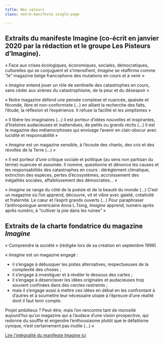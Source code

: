 ```yaml
---
title: Nos valeurs
class: notre-manifeste single-page

---
```

## Extraits du manifeste Imagine (co-écrit en janvier 2020 par la rédaction et le groupe Les Pisteurs d’Imagine).

« Face aux crises écologiques, économiques, sociales, démocratiques, culturelles qui se conjuguent et s’intensifient, _Imagine_ se réaffirme comme “le” magazine belge francophone des mutations en cours et à venir »

« _Imagine_ entend jouer un rôle de sentinelle des catastrophes en cours, sans céder aux sirènes du catastrophisme, de la peur et du désespoir »

« Notre magazine défend une pensée complexe et nuancée, apaisée et féconde, libre et non-conformiste (…) en alliant la recherche des faits, l’étude, la réflexion et l’expérience. Il refuse la facilité et les simplismes »

« Il libère les imaginaires (…) il est porteur d’idées nouvelles et inspirantes, d’histoires audacieuses et inattendues, de petits ou grands récits (…)  Il est le magazine des métamorphoses qui envisage l’avenir en clair-obscur avec lucidité et responsabilité  »

« _Imagine_ est un magazine sensible, à l’écoute des chants, des cris et des révoltes de la Terre (…) »

« Il est porteur d’une critique sociale et politique (au sens non partisan du terme)  nuancée et assumée.  Il nomme, questionne et dénonce les causes et les responsabilités des catastrophes en cours : dérèglement climatique, extinction des espèces,  pertes d’écosystèmes, accroissement des inégalités sociales, affaiblissement des démocraties... »

« _Imagine_ se range du côté de la poésie et de la beauté du monde (…) C’est un magazine où l’on apprend, découvre, vit et vibre avec gaieté, créativité et fraternité. Le cœur et l’esprit grands ouverts (…) Pour paraphraser l’anthropologue américaine Anna L.Tsing, _Imagine_ apprend, numéro après après numéro, à “cultiver la joie dans les ruines” »

## Extraits de la charte fondatrice du magazine _Imagine_

« Comprendre la société » (rédigée lors de sa création en septembre 1996)

« _Imagine_ est un magazine engagé :

* il s’engage à débusquer les pistes alternatives, respectueuses de la complexité des choses ;
* il s’engage à investiguer et à révéler le dessous des cartes ;
* il s’engage à désenclaver les idées originales et audacieuses trop souvent confinées dans des cercles restreints ;
* mais il s’engage aussi à mettre ces idées en débat en les confrontant à d’autres et à soumettre leur nécessaire utopie à l’épreuve d’une réalité dont il faut tenir compte.

Projet ambitieux ? Peut-être, mais l’on rencontre tant de morosité aujourd’hui qu’un magazine qui a l’audace d’une vision prospective, qui redonne du souffle et engendre l’enthousiasme plutôt que le défaitisme cynique, n’est certainement pas inutile (…) »

<p><a class="btn btn--square btn--green" href="/assets/pdf/Manifeste_Imagine2020.pdf" target="_blank" rel="noopener">Lire l’intégralité du manifeste Imagine ici</a></p>